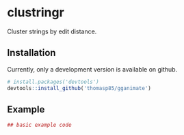 # clustringr

Cluster strings by edit distance.

## Installation

Currently, only a development version is available on github. 

``` r
# install.packages('devtools')
devtools::install_github('thomasp85/gganimate')
```

## Example

``` r
## basic example code
```


